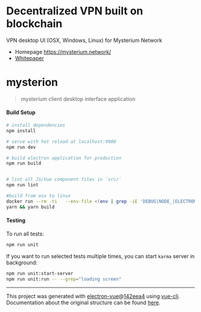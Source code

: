 # Decentralized VPN built on blockchain

VPN desktop UI (OSX, Windows, Linux) for Mysterium Network

- Homepage https://mysterium.network/
- [Whitepaper](https://mysterium.network/whitepaper.pdf)

# mysterion

> mysterium client desktop interface application

#### Build Setup

```bash
# install dependencies
npm install

# serve with hot reload at localhost:9080
npm run dev

# build electron application for production
npm run build


# lint all JS/Vue component files in `src/`
npm run lint

#build from osx to linux
docker run --rm -ti   --env-file <(env | grep -iE 'DEBUG|NODE_|ELECTRON_|YARN_|NPM_|CI|CIRCLE|TRAVIS|APPVEYOR_|CSC_|GH_|GITHUB_|BT_|AWS_|STRIP|BUILD_')   --env ELECTRON_CACHE="/root/.cache/electron"   --env ELECTRON_BUILDER_CACHE="/root/.cache/electron-builder"   -v ${PWD}:/project   -v ${PWD##*/}-node-modules:/project/node_modules   -v ~/.cache/electron:/root/.cache/electron   -v ~/.cache/electron-builder:/root/.cache/electron-builder   electronuserland/builder:wine
yarn && yarn build

```

#### Testing

To run all tests:
```bash
npm run unit
```

If you want to run selected tests multiple times, you can start `karma` server in background:

```bash
npm run unit:start-server
npm run unit:run -- --grep="loading screen"
```

---

This project was generated with [electron-vue](https://github.com/SimulatedGREG/electron-vue)@[142eea4](https://github.com/SimulatedGREG/electron-vue/tree/142eea44aa50fdead91a469daedfcff04308c3fc) using [vue-cli](https://github.com/vuejs/vue-cli). Documentation about the original structure can be found [here](https://simulatedgreg.gitbooks.io/electron-vue/content/index.html).
